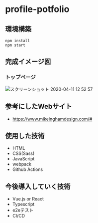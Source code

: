 # profile-potfolio

## 環境構築
```
npm install
npm start
```


## 完成イメージ図
### トップページ
![スクリーンショット 2020-04-11 12 52 57](https://user-images.githubusercontent.com/61375806/79034733-9aa51180-7bf3-11ea-923d-7c65dd16e543.png)

## 参考にしたWebサイト
- https://www.mikeinghamdesign.com/#

## 使用した技術
- HTML
- CSS(Sass)
- JavaScript
- webpack
- Github Actions

## 今後導入していく技術
- Vue.js or React
- Typescript
- e2eテスト
- CI/CD
